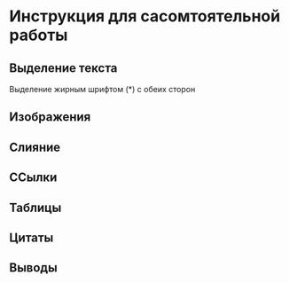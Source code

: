 #  Инструкция для сасомтоятельной работы

## Выделение текста

 Выделение жирным шрифтом (*) с обеих сторон

## Изображения

## Слияние

## ССылки

## Таблицы

## Цитаты

## Выводы